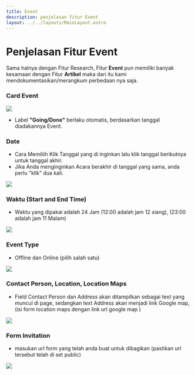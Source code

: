 ```yaml
---
title: Event
description: penjelasan fitur Event
layout: ../../layouts/MainLayout.astro
---
```


# Penjelasan Fitur Event

Sama halnya dengan Fitur Research, Fitur **Event** pun memiliki banyak kesamaan dengan Fitur **Artikel** maka dari itu kami mendokumentasikan/merangkum perbedaan nya saja.

### Card Event
 
<img src="https://i.im.ge/2023/03/06/7PKlTa.image.png">

- Label **"Going/Done"** berlaku otomatis, berdasarkan tanggal diadakannya Event.

### Date 

- Cara Memiliih Klik Tanggal yang di inginkan lalu klik tanggal berikutnya untuk tanggal akhir.
- Jika Anda menginginkan Acara berakhir di tanggal yang sama, anda perlu "klik" dua kali.

<img src="https://i.im.ge/2023/03/06/7PKLYM.image.png">

### Waktu (Start and End Time)

- Waktu yang dipakai adalah 24 Jam (12:00 adalah jam 12 siang), (23:00 adalah jam 11 Malam)

<img src="https://i.im.ge/2023/03/06/7PKxHT.image.png">

### Event Type

- Offline dan Online (pilih salah satu)

<img src="https://i.im.ge/2023/03/06/7PKWYJ.image.png">

### Contact Person, Location, Location Maps

- Field Contact Person dan Address akan ditampilkan sebagai text yang muncul di page, sedangkan text Address akan menjadi link Google map, (isi form location maps dengan link url google map ) 

<img src="https://i.im.ge/2023/03/06/7PVK0P.image.png">

### Form Invitation 

- masukan url form yang telah anda buat untuk dibagikan (pastikan url tersebut telah di set public)

<img src="https://i.im.ge/2023/03/06/7PVzDm.image.png">

